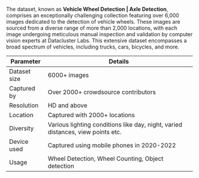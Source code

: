 The dataset, known as **Vehicle Wheel Detection | Axle Detection**, comprises an exceptionally challenging collection featuring over 6,000 images dedicated to the detection of vehicle wheels. These images are sourced from a diverse range of more than 2,000 locations, with each image undergoing meticulous manual inspection and validation by computer vision experts at Datacluster Labs. This extensive dataset encompasses a broad spectrum of vehicles, including trucks, cars, bicycles, and more.

| Parameter        | Details                                        |
|------------------|------------------------------------------------|
| Dataset size     | 6000+ images                                   |
| Captured by      | Over 2000+ crowdsource contributors            |
| Resolution       | HD and above                                   |
| Location         | Captured with 2000+ locations                  |
| Diversity         | Various lighting conditions like day, night, varied distances, view points etc. |
| Device used      | Captured using mobile phones in 2020-2022      |
| Usage            | Wheel Detection, Wheel Counting, Object detection |
